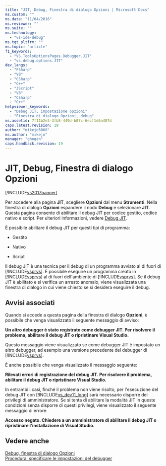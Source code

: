 ```yaml
---
title: "JIT, Debug, Finestra di dialogo Opzioni | Microsoft Docs"
ms.custom: ""
ms.date: "11/04/2016"
ms.reviewer: ""
ms.suite: ""
ms.technology: 
  - "vs-ide-debug"
ms.tgt_pltfrm: ""
ms.topic: "article"
f1_keywords: 
  - "VS.ToolsOptionsPages.Debugger.JIT"
  - "vs.debug.options.JIT"
dev_langs: 
  - "FSharp"
  - "VB"
  - "CSharp"
  - "C++"
  - "JScript"
  - "VB"
  - "CSharp"
  - "C++"
helpviewer_keywords: 
  - "Debug JIT, impostazione opzioni"
  - "Finestra di dialogo Opzioni, debug"
ms.assetid: 7f11b2e3-3fb5-449d-b07c-6ecf1d6a487d
caps.latest.revision: 19
author: "mikejo5000"
ms.author: "mikejo"
manager: "ghogen"
caps.handback.revision: 19
---
```

# JIT, Debug, Finestra di dialogo Opzioni
[!INCLUDE[vs2017banner](../code-quality/includes/vs2017banner.md)]

Per accedere alla pagina **JIT**, scegliere **Opzioni** dal menu **Strumenti**.  Nella finestra di dialogo **Opzioni** espandere il nodo **Debug** e selezionare **JIT**.  Questa pagina consente di abilitare il debug JIT per codice gestito, codice nativo e script.  Per ulteriori informazioni, vedere [Debug JIT](../debugger/just-in-time-debugging-in-visual-studio.md).  
  
 È possibile abilitare il debug JIT per questi tipi di programma:  
  
-   Gestito  
  
-   Nativo  
  
-   Script  
  
 Il debug JIT è una tecnica per il debug di un programma avviato al di fuori di [!INCLUDE[vsprvs](../code-quality/includes/vsprvs_md.md)].  È possibile eseguire un programma creato in [!INCLUDE[vsprvs](../code-quality/includes/vsprvs_md.md)] al di fuori dell'ambiente di [!INCLUDE[vsprvs](../code-quality/includes/vsprvs_md.md)].  Se il debug JIT è abilitato e si verifica un arresto anomalo, viene visualizzata una finestra di dialogo in cui viene chiesto se si desidera eseguire il debug.  
  
## Avvisi associati  
 Quando si accede a questa pagina della finestra di dialogo **Opzioni**, è possibile che venga visualizzato il seguente messaggio di avviso:  
  
 **Un altro debugger è stato registrato come debugger JIT.  Per risolvere il problema, abilitare il debug JIT o ripristinare Visual Studio.**  
  
 Questo messaggio viene visualizzato se come debugger JIT è impostato un altro debugger, ad esempio una versione precedente del debugger di [!INCLUDE[vsprvs](../code-quality/includes/vsprvs_md.md)].  
  
 È anche possibile che venga visualizzato il messaggio seguente:  
  
 **Rilevati errori di registrazione del debug JIT.  Per risolvere il problema, abilitare il debug JIT o ripristinare Visual Studio.**  
  
 In entrambi i casi, finché il problema non viene risolto, per l'esecuzione del debug JIT con [!INCLUDE[vs_dev11_long](../data-tools/includes/vs_dev11_long_md.md)] sarà necessario disporre dei privilegi di amministratore.  Se si tenta di abilitare la modalità JIT in queste condizioni senza disporre di questi privilegi, viene visualizzato il seguente messaggio di errore:  
  
 **Accesso negato.  Chiedere a un amministratore di abilitare il debug JIT o ripristinare l'installazione di Visual Studio.**  
  
## Vedere anche  
 [Debug, finestra di dialogo Opzioni](../debugger/debugging-options-dialog-box.md)   
 [Procedura: specificare le impostazioni del debugger](../debugger/how-to-specify-debugger-settings.md)